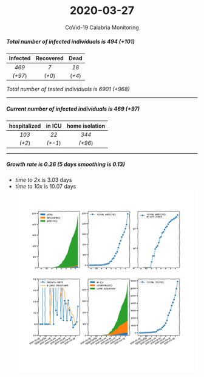 <div align='center'>

# 2020-03-27
CoVid-19 Calabria Monitoring
</div>

##### Total number of infected individuals is 494 (+101)
Infected | Recovered | Dead
:---: | :---: | :---:
*469* | *7* | *18*
*(+97*) | *(+0*) | (*+4*)

*Total number of tested individuals is 6901 (+968)*
***
##### Current number of infected individuals is 469 (+97)
hospitalized | in ICU | home isolation
:---: | :---: | :---:
*103* |*22* |*344*
*(+2*) |*(+-1*) |*(+96*)
***
##### Growth rate is 0.26 (5 days smoothing is 0.13)
- *time to 2x* is 3.03 days
- *time to 10x* is 10.07 days
![stats][stats]

[stats]: stats_Calabria.png
